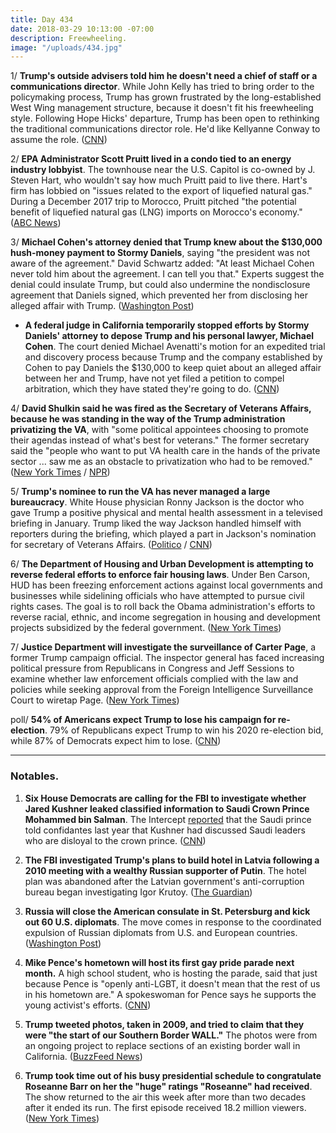 ```yaml
---
title: Day 434
date: 2018-03-29 10:13:00 -07:00
description: Freewheeling.
image: "/uploads/434.jpg"
---
```


1/ **Trump's outside advisers told him he doesn't need a chief of staff or a communications director**. While John Kelly has tried to bring order to the policymaking process, Trump has grown frustrated by the long-established West Wing management structure, because it doesn't fit his freewheeling style. Following Hope Hicks' departure, Trump has been open to rethinking the traditional communications director role. He'd like Kellyanne Conway to assume the role. ([CNN](https://www.cnn.com/2018/03/29/politics/trump-staffing/index.html))

2/ **EPA Administrator Scott Pruitt lived in a condo tied to an energy industry lobbyist**. The townhouse near the U.S. Capitol is co-owned by J. Steven Hart, who wouldn't say how much Pruitt paid to live there. Hart's firm has lobbied on "issues related to the export of liquefied natural gas." During a December 2017 trip to Morocco, Pruitt pitched "the potential benefit of liquefied natural gas (LNG) imports on Morocco's economy." ([ABC News](http://abcnews.go.com/Politics/exclusive-cabinet-trouble-trump-epa-chief-lived-condo/story?id=54095310))

3/ **Michael Cohen's attorney denied that Trump knew about the $130,000 hush-money payment to Stormy Daniels**, saying "the president was not aware of the agreement." David Schwartz added: "At least Michael Cohen never told him about the agreement. I can tell you that." Experts suggest the denial could insulate Trump, but could also undermine the nondisclosure agreement that Daniels signed, which prevented her from disclosing her alleged affair with Trump. ([Washington Post](https://www.washingtonpost.com/news/the-fix/wp/2018/03/29/we-finally-got-an-answer-as-to-whether-trump-knew-about-the-stormy-daniels-payment/))

* **A federal judge in California temporarily stopped efforts by Stormy Daniels' attorney to depose Trump and his personal lawyer, Michael Cohen**. The court denied Michael Avenatti's motion for an expedited trial and discovery process because Trump and the company established by Cohen to pay Daniels the $130,000 to keep quiet about an alleged affair between her and Trump, have not yet filed a petition to compel arbitration, which they have stated they're going to do. ([CNN](https://www.cnn.com/2018/03/29/politics/michael-avenatti-stormy-daniels-donald-trump/index.html))

4/ **David Shulkin said he was fired as the Secretary of Veterans Affairs, because he was standing in the way of the Trump administration privatizing the VA**, with "some political appointees choosing to promote their agendas instead of what's best for veterans." The former secretary said the "people who want to put VA health care in the hands of the private sector ... saw me as an obstacle to privatization who had to be removed." ([New York Times](https://www.nytimes.com/2018/03/28/opinion/shulkin-veterans-affairs-privatization.html) / [NPR](https://www.npr.org/sections/thetwo-way/2018/03/29/597866101/fired-va-secretary-says-white-house-muzzled-him))

5/ **Trump's nominee to run the VA has never managed a large bureaucracy**. White House physician Ronny Jackson is the doctor who gave Trump a positive physical and mental health assessment in a televised briefing in January. Trump liked the way Jackson handled himself with reporters during the briefing, which played a part in Jackson's nomination for secretary of Veterans Affairs. ([Politico](https://www.politico.com/story/2018/03/28/veterans-affairs-jackson-trump-shulkin-448978) / [CNN](https://www.cnn.com/2018/03/28/politics/ronny-jackson-medical-exam-trump/index.html))

6/ **The Department of Housing and Urban Development is attempting to reverse federal efforts to enforce fair housing laws**. Under Ben Carson, HUD has been freezing enforcement actions against local governments and businesses while sidelining officials who have attempted to pursue civil rights cases. The goal is to roll back the Obama administration's efforts to reverse racial, ethnic, and income segregation in housing and development projects subsidized by the federal government. ([New York Times](https://www.nytimes.com/2018/03/28/us/ben-carson-hud-fair-housing-discrimination.html))

7/ **Justice Department will investigate the surveillance of Carter Page**, a former Trump campaign official. The inspector general has faced increasing political pressure from Republicans in Congress and Jeff Sessions  to examine whether law enforcement officials complied with the law and policies while seeking approval from the Foreign Intelligence Surveillance Court to wiretap Page. ([New York Times](https://www.nytimes.com/2018/03/28/us/politics/justice-department-carter-page-surveillance.html))

poll/ **54% of Americans expect Trump to lose his campaign for re-election**. 79% of Republicans expect Trump to win his 2020 re-election bid, while 87% of Democrats expect him to lose. ([CNN](https://www.cnn.com/2018/03/29/politics/poll-2020-trump-democrats/index.html))

---

### Notables.

1. **Six House Democrats are calling for the FBI to investigate whether Jared Kushner leaked classified information to Saudi Crown Prince Mohammed bin Salman**. The Intercept [reported](https://theintercept.com/2018/03/21/jared-kushner-saudi-crown-prince-mohammed-bin-salman/) that the Saudi prince  told confidantes last year that Kushner had discussed Saudi leaders who are disloyal to the crown prince. ([CNN](https://www.cnn.com/2018/03/29/politics/house-democrats-kushner-saudi-prince/index.html))

2. **The FBI investigated Trump's plans to build hotel in Latvia following a 2010 meeting with a wealthy Russian supporter of Putin**. The hotel plan was abandoned after the Latvian government's anti-corruption bureau began investigating Igor Krutoy. ([The Guardian](https://www.theguardian.com/world/2018/mar/29/trump-fbi-hotel-latvia-investigation-russia-links))

3. **Russia will close the American consulate in St. Petersburg and kick out 60 U.S. diplomats**. The move comes in response to the coordinated expulsion of Russian diplomats from U.S. and European countries. ([Washington Post](https://www.washingtonpost.com/world/europe/russia-to-expel-us-diplomats-close-st-petersburg-consulate/2018/03/29/1d1b6fc4-3376-11e8-b6bd-0084a1666987_story.html))

4. **Mike Pence's hometown will host its first gay pride parade next month.** A high school student, who is hosting the parade, said that just because Pence is "openly anti-LGBT, it doesn't mean that the rest of us in his hometown are." A spokeswoman for Pence says he supports the young activist's efforts. ([CNN](https://www.cnn.com/2018/03/28/politics/mike-pence-hometown-gay-pride/index.html))

5. **Trump tweeted photos, taken in 2009, and tried to claim that they were "the start of our Southern Border WALL."** The photos were from an ongoing project to replace sections of an existing border wall in California. ([BuzzFeed News](https://www.buzzfeed.com/salvadorhernandez/trump-tweeted-pictures-claiming-the-start-of-his-border?utm_term=.bdzO075Xj5#.yqwrB9ZNWZ))

6. **Trump took time out of his busy presidential schedule to congratulate Roseanne Barr on her the "huge" ratings "Roseanne" had received**. The show returned to the air this week after more than two decades after it ended its run. The first episode received 18.2 million viewers. ([New York Times](https://www.nytimes.com/2018/03/28/us/politics/trump-roseanne-barr-ratings.html))
